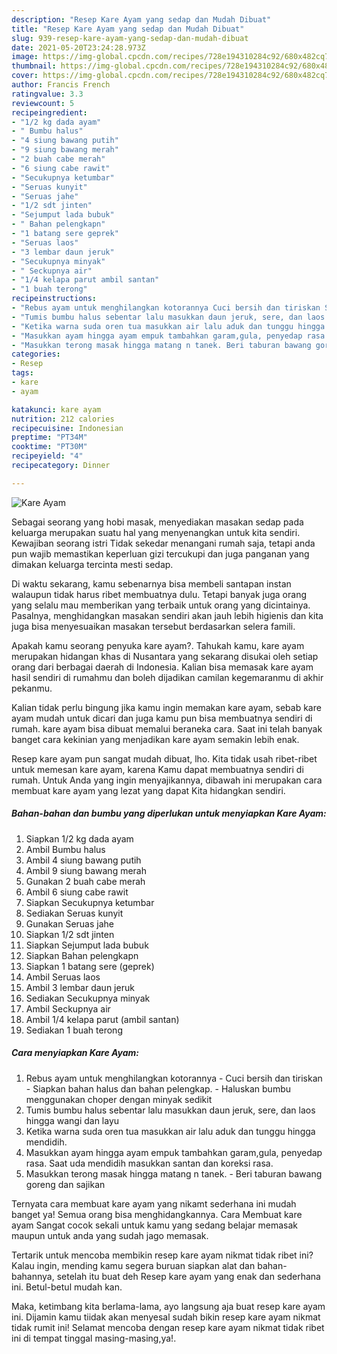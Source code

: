 ```yaml
---
description: "Resep Kare Ayam yang sedap dan Mudah Dibuat"
title: "Resep Kare Ayam yang sedap dan Mudah Dibuat"
slug: 939-resep-kare-ayam-yang-sedap-dan-mudah-dibuat
date: 2021-05-20T23:24:28.973Z
image: https://img-global.cpcdn.com/recipes/728e194310284c92/680x482cq70/kare-ayam-foto-resep-utama.jpg
thumbnail: https://img-global.cpcdn.com/recipes/728e194310284c92/680x482cq70/kare-ayam-foto-resep-utama.jpg
cover: https://img-global.cpcdn.com/recipes/728e194310284c92/680x482cq70/kare-ayam-foto-resep-utama.jpg
author: Francis French
ratingvalue: 3.3
reviewcount: 5
recipeingredient:
- "1/2 kg dada ayam"
- " Bumbu halus"
- "4 siung bawang putih"
- "9 siung bawang merah"
- "2 buah cabe merah"
- "6 siung cabe rawit"
- "Secukupnya ketumbar"
- "Seruas kunyit"
- "Seruas jahe"
- "1/2 sdt jinten"
- "Sejumput lada bubuk"
- " Bahan pelengkapn"
- "1 batang sere geprek"
- "Seruas laos"
- "3 lembar daun jeruk"
- "Secukupnya minyak"
- " Seckupnya air"
- "1/4 kelapa parut ambil santan"
- "1 buah terong"
recipeinstructions:
- "Rebus ayam untuk menghilangkan kotorannya Cuci bersih dan tiriskan Siapkan bahan halus dan bahan pelengkap. Haluskan bumbu menggunakan choper dengan minyak sedikit"
- "Tumis bumbu halus sebentar lalu masukkan daun jeruk, sere, dan laos hingga wangi dan layu"
- "Ketika warna suda oren tua masukkan air lalu aduk dan tunggu hingga mendidih."
- "Masukkan ayam hingga ayam empuk tambahkan garam,gula, penyedap rasa. Saat uda mendidih masukkan santan dan koreksi rasa."
- "Masukkan terong masak hingga matang n tanek. Beri taburan bawang goreng dan sajikan"
categories:
- Resep
tags:
- kare
- ayam

katakunci: kare ayam 
nutrition: 212 calories
recipecuisine: Indonesian
preptime: "PT34M"
cooktime: "PT30M"
recipeyield: "4"
recipecategory: Dinner

---
```



![Kare Ayam](https://img-global.cpcdn.com/recipes/728e194310284c92/680x482cq70/kare-ayam-foto-resep-utama.jpg)

Sebagai seorang yang hobi masak, menyediakan masakan sedap pada keluarga merupakan suatu hal yang menyenangkan untuk kita sendiri. Kewajiban seorang istri Tidak sekedar menangani rumah saja, tetapi anda pun wajib memastikan keperluan gizi tercukupi dan juga panganan yang dimakan keluarga tercinta mesti sedap.

Di waktu  sekarang, kamu sebenarnya bisa membeli santapan instan walaupun tidak harus ribet membuatnya dulu. Tetapi banyak juga orang yang selalu mau memberikan yang terbaik untuk orang yang dicintainya. Pasalnya, menghidangkan masakan sendiri akan jauh lebih higienis dan kita juga bisa menyesuaikan masakan tersebut berdasarkan selera famili. 



Apakah kamu seorang penyuka kare ayam?. Tahukah kamu, kare ayam merupakan hidangan khas di Nusantara yang sekarang disukai oleh setiap orang dari berbagai daerah di Indonesia. Kalian bisa memasak kare ayam hasil sendiri di rumahmu dan boleh dijadikan camilan kegemaranmu di akhir pekanmu.

Kalian tidak perlu bingung jika kamu ingin memakan kare ayam, sebab kare ayam mudah untuk dicari dan juga kamu pun bisa membuatnya sendiri di rumah. kare ayam bisa dibuat memalui beraneka cara. Saat ini telah banyak banget cara kekinian yang menjadikan kare ayam semakin lebih enak.

Resep kare ayam pun sangat mudah dibuat, lho. Kita tidak usah ribet-ribet untuk memesan kare ayam, karena Kamu dapat membuatnya sendiri di rumah. Untuk Anda yang ingin menyajikannya, dibawah ini merupakan cara membuat kare ayam yang lezat yang dapat Kita hidangkan sendiri.

<!--inarticleads1-->

##### Bahan-bahan dan bumbu yang diperlukan untuk menyiapkan Kare Ayam:

1. Siapkan 1/2 kg dada ayam
1. Ambil  Bumbu halus
1. Ambil 4 siung bawang putih
1. Ambil 9 siung bawang merah
1. Gunakan 2 buah cabe merah
1. Ambil 6 siung cabe rawit
1. Siapkan Secukupnya ketumbar
1. Sediakan Seruas kunyit
1. Gunakan Seruas jahe
1. Siapkan 1/2 sdt jinten
1. Siapkan Sejumput lada bubuk
1. Siapkan  Bahan pelengkapn
1. Siapkan 1 batang sere (geprek)
1. Ambil Seruas laos
1. Ambil 3 lembar daun jeruk
1. Sediakan Secukupnya minyak
1. Ambil  Seckupnya air
1. Ambil 1/4 kelapa parut (ambil santan)
1. Sediakan 1 buah terong




<!--inarticleads2-->

##### Cara menyiapkan Kare Ayam:

1. Rebus ayam untuk menghilangkan kotorannya - Cuci bersih dan tiriskan - Siapkan bahan halus dan bahan pelengkap. - Haluskan bumbu menggunakan choper dengan minyak sedikit
1. Tumis bumbu halus sebentar lalu masukkan daun jeruk, sere, dan laos hingga wangi dan layu
1. Ketika warna suda oren tua masukkan air lalu aduk dan tunggu hingga mendidih.
1. Masukkan ayam hingga ayam empuk tambahkan garam,gula, penyedap rasa. Saat uda mendidih masukkan santan dan koreksi rasa.
1. Masukkan terong masak hingga matang n tanek. - Beri taburan bawang goreng dan sajikan




Ternyata cara membuat kare ayam yang nikamt sederhana ini mudah banget ya! Semua orang bisa menghidangkannya. Cara Membuat kare ayam Sangat cocok sekali untuk kamu yang sedang belajar memasak maupun untuk anda yang sudah jago memasak.

Tertarik untuk mencoba membikin resep kare ayam nikmat tidak ribet ini? Kalau ingin, mending kamu segera buruan siapkan alat dan bahan-bahannya, setelah itu buat deh Resep kare ayam yang enak dan sederhana ini. Betul-betul mudah kan. 

Maka, ketimbang kita berlama-lama, ayo langsung aja buat resep kare ayam ini. Dijamin kamu tiidak akan menyesal sudah bikin resep kare ayam nikmat tidak rumit ini! Selamat mencoba dengan resep kare ayam nikmat tidak ribet ini di tempat tinggal masing-masing,ya!.

